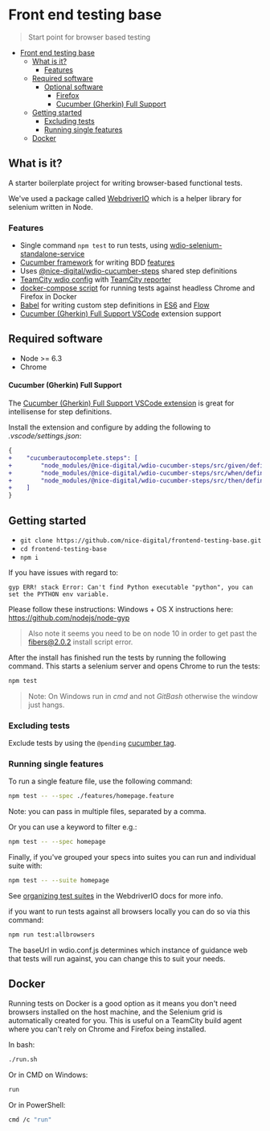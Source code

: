 # Front end testing base

> Start point for browser based testing

- [Front end testing base](#front-end-testing-base)
  - [What is it?](#what-is-it)
    - [Features](#features)
  - [Required software](#required-software)
    - [Optional software](#optional-software)
      - [Firefox](#firefox)
      - [Cucumber (Gherkin) Full Support](#cucumber-gherkin-full-support)
  - [Getting started](#getting-started)
    - [Excluding tests](#excluding-tests)
    - [Running single features](#running-single-features)
  - [Docker](#docker)

## What is it?

A starter boilerplate project for writing browser-based functional tests.

We've used a package called [WebdriverIO](http://webdriver.io/) which is a helper library for selenium written in Node.

### Features

- Single command `npm test` to run tests, using [wdio-selenium-standalone-service](https://github.com/webdriverio/wdio-selenium-standalone-service)
- [Cucumber framework](https://cucumber.io/) for writing BDD [features](features)
- Uses [@nice-digital/wdio-cucumber-steps](https://github.com/nice-digital/wdio-cucumber-steps) shared step definitions
- [TeamCity wdio config](wdio.teamcity.conf.js) with [TeamCity reporter](https://github.com/sullenor/wdio-teamcity-reporter)
- [docker-compose script](run.sh) for running tests against headless Chrome and Firefox in Docker
- [Babel](https://babeljs.io/) for writing custom step definitions in [ES6](https://github.com/lukehoban/es6features#readme) and [Flow](https://flow.org)
- [Cucumber (Gherkin) Full Support VSCode](https://marketplace.visualstudio.com/items?itemName=alexkrechik.cucumberautocomplete#overview) extension support

## Required software

- Node >= 6.3
- Chrome

#### Cucumber (Gherkin) Full Support

The [Cucumber (Gherkin) Full Support VSCode extension](https://marketplace.visualstudio.com/items?itemName=alexkrechik.cucumberautocomplete#overview) is great for intellisense for step definitions.

Install the extension and configure by adding the following to *.vscode/settings.json*:

```diff
{
+    "cucumberautocomplete.steps": [
+        "node_modules/@nice-digital/wdio-cucumber-steps/src/given/definitions.js",
+        "node_modules/@nice-digital/wdio-cucumber-steps/src/when/definitions.js",
+        "node_modules/@nice-digital/wdio-cucumber-steps/src/then/definitions.js",
+    ]
}
```

## Getting started

- ```git clone https://github.com/nice-digital/frontend-testing-base.git```
- ```cd frontend-testing-base```
- ```npm i```

If you have issues with regard to:

```gyp ERR! configure error
gyp ERR! stack Error: Can't find Python executable "python", you can set the PYTHON env variable.
```

Please follow these instructions: Windows + OS X instructions here: https://github.com/nodejs/node-gyp

> Also note it seems you need to be on node 10 in order to get past the fibers@2.0.2 install script error.

After the install has finished run the tests by running the following command. This starts a selenium server and opens Chrome to run the tests:

```sh
npm test
```

> Note: On Windows run in *cmd* and not *GitBash* otherwise the window just hangs.

### Excluding tests

Exclude tests by using the `@pending` [cucumber tag](https://github.com/cucumber/cucumber/wiki/Tags).

### Running single features

To run a single feature file, use the following command:

```sh
npm test -- --spec ./features/homepage.feature
```

Note: you can pass in multiple files, separated by a comma.

Or you can use a keyword to filter e.g.:

```sh
npm test -- --spec homepage
```

Finally, if you've grouped your specs into suites you can run and individual suite with:

```sh
npm test -- --suite homepage
```

See [organizing test suites](http://webdriver.io/guide/testrunner/organizesuite.html) in the WebdriverIO docs for more info.

if you want to run tests against all browsers locally you can do so via this command:

```sh
npm run test:allbrowsers
```

The baseUrl in wdio.conf.js determines which instance of guidance web that tests will run against, you can change this to suit your needs.

## Docker

Running tests on Docker is a good option as it means you don't need browsers installed on the host machine, and the Selenium grid is automatically created for you. This is useful on a TeamCity build agent where you can't rely on Chrome and Firefox being installed.

In bash:

```sh
./run.sh
```

Or in CMD on Windows:

```sh
run
```

Or in PowerShell:

```sh
cmd /c "run"
```
